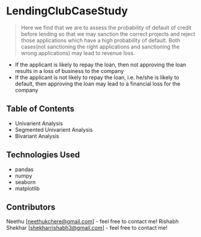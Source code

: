 # LendingClubCaseStudy
> Here we find that we are to assess the probability of default of credit before lending so that we may sanction the correct projects and reject those applications which have a high probability of default. Both cases(not sanctioning the right applications and sanctioning the wrong applications) may lead to revenue loss.
- If the applicant is likely to repay the loan, then not approving the loan results in a loss of business to the company
- If the applicant is not likely to repay the loan, i.e. he/she is likely to default, then approving the loan may lead to a financial loss for the company



## Table of Contents
* Univarient Analysis
* Segmented Univarient Analysis
* Bivariant Analysis


## Technologies Used
- pandas
- numpy
- seaborn
- matplotlib

## Contributors
Neethu [neethukchere@gmail.com] - feel free to contact me!
Rishabh Shekhar [shekharrishabh3@gmail.com] - feel free to contact me!

